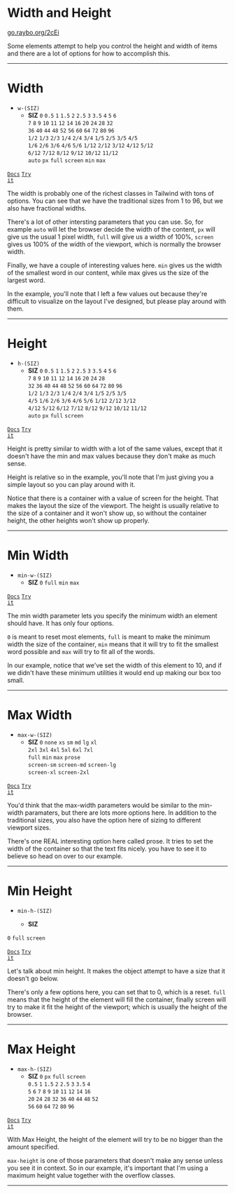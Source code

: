 <!-- .slide: data-state="layout-title" class="bg-dark"-->

# Width and Height

<div class="slide-link"><a href="https://go.raybo.org/2cEi"><i class="fab fa-slideshare"></i> go.raybo.org/2cEi</a></div>

> >

Some elements attempt to help you control the height and width of items and there are a lot of options for how to accomplish this.

---
<!-- .slide: data-state="layout-code-list" -->

# Width

- `w-(SIZ)`
  - **SIZ**
  `0` `0.5` `1` `1.5` `2` `2.5` `3` `3.5` `4` `5` `6`<br>
  `7` `8` `9` `10` `11` `12` `14` `16` `20` `24` `28` `32`<br>
  `36` `40` `44` `48` `52` `56` `60` `64` `72` `80` `96`<br>
  `1/2` `1/3` `2/3` `1/4` `2/4` `3/4` `1/5` `2/5` `3/5` `4/5`<br>
  `1/6` `2/6` `3/6` `4/6` `5/6` `1/12` `2/12` `3/12` `4/12` `5/12`<br>
  `6/12` `7/12` `8/12` `9/12` `10/12` `11/12`<br>
  `auto` `px` `full` `screen` `min` `max`

<a href="https://tailwindcss.com/docs/width" target="_blank"><code class="code-exciting">Docs</code></a> <a href="https://codepen.io/planetoftheweb/pen/LYRExRB?editors=1000" target="_blank"><code class="code-royal">Try it</code></a>

> >

The width is probably one of the richest classes in Tailwind with tons of options. You can see that we have the traditional sizes from 1 to 96, but we also have fractional widths.

There's a lot of other intersting parameters that you can use. So, for example `auto` will let the browser decide the width of the content, `px` will give us the usual 1 pixel width, `full` will give us a width of 100%, `screen` gives us 100% of the width of the viewport, which is normally the browser width.

Finally, we have a couple of interesting values here. `min` gives us the width of the smallest word in our content, while max gives us the size of the largest word.

In the example, you'll note that I left a few values out because they're difficult to visualize on the layout I've designed, but please play around with them.

---
<!-- .slide: data-state="layout-code-list" -->

# Height

- `h-(SIZ)`
  - **SIZ**
  `0` `0.5` `1` `1.5` `2` `2.5` `3` `3.5` `4` `5` `6`<br>
  `7` `8` `9` `10` `11` `12` `14` `16` `20` `24` `28`<br>
  `32` `36` `40` `44` `48` `52` `56` `60` `64` `72` `80` `96`<br>
  `1/2` `1/3` `2/3` `1/4` `2/4` `3/4` `1/5` `2/5` `3/5`<br>
  `4/5` `1/6` `2/6` `3/6` `4/6` `5/6` `1/12` `2/12` `3/12`<br>
  `4/12` `5/12` `6/12` `7/12` `8/12` `9/12` `10/12` `11/12`<br>
  `auto` `px` `full` `screen`

<a href="https://tailwindcss.com/docs/height" target="_blank"><code class="code-exciting">Docs</code></a> <a href="https://codepen.io/planetoftheweb/pen/PoGwQma?editors=1000" target="_blank"><code class="code-royal">Try it</code></a>

> >

Height is pretty similar to width with a lot of the same values, except that it doesn't have the min and max values because they don't make as much sense.

Height is relative so in the example, you'll note that I'm just giving you a simple layout so you can play around with it.

Notice that there is a container with a value of screen for the height. That makes the layout the size of the viewport. The height is usually relative to the size of a container and it won't show up, so without the container height, the other heights won't show up properly.

---
<!-- .slide: data-state="layout-code-list" -->

# Min Width

- `min-w-(SIZ)`
  - **SIZ** `0` `full` `min` `max`

<a href="https://tailwindcss.com/docs/min-width" target="_blank"><code class="code-exciting">Docs</code></a> <a href="https://codepen.io/planetoftheweb/pen/xxEbWwP?editors=1000" target="_blank"><code class="code-royal">Try it</code></a>

> >

The min width parameter lets you specify the minimum width an element should have. It has only four options.

`0` is meant to reset most elements, `full` is meant to make the minimum width the size of the container, `min` means that it will try to fit the smallest word possible and `max` will try to fit all of the words.

In our example, notice that we've set the width of this element to 10, and if we didn't have these minimum utilities it would end up making our box too small.


---
<!-- .slide: data-state="layout-code-list" -->

# Max Width

- `max-w-(SIZ)`
  - **SIZ** `0` `none` `xs` `sm` `md` `lg` `xl`<br>`2xl` `3xl` `4xl` `5xl` `6xl` `7xl`<br>`full` `min` `max` `prose`<br> `screen-sm` `screen-md` `screen-lg` <br>
  `screen-xl` `screen-2xl`


<a href="https://tailwindcss.com/docs/max-width" target="_blank"><code class="code-exciting">Docs</code></a> <a href="https://codepen.io/planetoftheweb/pen/ExgaErp?editors=1000" target="_blank"><code class="code-royal">Try it</code></a>

> >

You'd think that the max-width parameters would be similar to the min-width paramaters, but there are lots more options here. In addition to the traditional sizes, you also have the option here of sizing to different viewport sizes.

There's one REAL interesting option here called prose. It tries to set the width of the container so that the text fits nicely. you have to see it to believe so head on over to our example.

---
<!-- .slide: data-state="layout-code-list" -->

# Min Height

- `min-h-(SIZ)`
  
  - **SIZ**

 `0` `full` `screen`

<a href="https://tailwindcss.com/docs/min-height" target="_blank"><code class="code-exciting">Docs</code></a> <a href="https://codepen.io/planetoftheweb/pen/MWjYVop?editors=1000" target="_blank"><code class="code-royal">Try it</code></a>

> >

Let's talk about min height. It makes the object attempt to have a size that it doesn't go below.


There's only a few options here, you can set that to 0, which is a reset. `full` means that the height of the element will fill the container, finally screen will try to make it fit the height of the viewport; which is usually the height of the browser.

---
<!-- .slide: data-state="layout-code-list" -->

# Max Height

- `max-h-(SIZ)`
  - **SIZ** `0` `px` `full` `screen`<br>
`0.5` `1` `1.5` `2` `2.5` `3` `3.5` `4`<br>
`5` `6` `7` `8` `9` `10` `11` `12` `14` `16`<br>
`20` `24` `28` `32` `36` `40` `44` `48` `52`<br>
`56` `60` `64` `72` `80` `96`<br>



<a href="https://tailwindcss.com/docs/max-height" target="_blank"><code class="code-exciting">Docs</code></a> <a href="https://codepen.io/planetoftheweb/pen/dypPwwM?editors=1000" target="_blank"><code class="code-royal">Try it</code></a>

> >

With Max Height, the height of the element will try to be no bigger than the amount specified.

`max-height` is one of those parameters that doesn't make any sense unless you see it in context. So in our example, it's important that I'm using a maximum height value together with the overflow classes.



---
<!-- .slide: data-state="layout-title" class="bg-dark"-->



